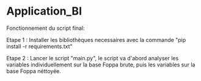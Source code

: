 # Application_BI

Fonctionnement du script final: 

Etape 1 : Installer les bibliothèques necessaires avec la commande "pip install -r requirements.txt"

Etape 2 : Lancer le script "main.py", le script va d'abord analyser les variables individuellement sur la base Foppa brute, puis les variables sur la base Foppa néttoyée.
